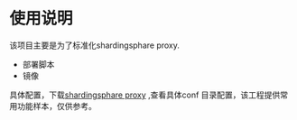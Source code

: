 # 使用说明

该项目主要是为了标准化shardingsphare proxy.

- 部署脚本
- 镜像

具体配置，下载[shardingsphare proxy](https://shardingsphere.apache.org/document/5.1.0/en/downloads/)
,查看具体conf 目录配置，该工程提供常用功能样本，仅供参考。



